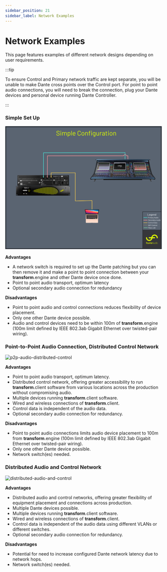 ```yaml
---
sidebar_position: 21
sidebar_label: Network Examples
---
```


# Network Examples

This page features examples of different network designs depending on user requirements.

:::tip

To ensure Control and Primary network traffic are kept separate, you will be unable to make Dante cross points over the Control port. For point to point audio connections, you will need to break the connection, plug your Dante devices and personal device running Dante Controller.

:::

### Simple Set Up

![simple-te-set-up-configuration](../../../static/img/dante-network-examples/simple-set-up-configuration.png)

**Advantages**

- A network switch is required to set up the Dante patching but you can then remove it and make a point to point connection between your **transform**.engine and other Dante device once done.
- Point to point audio transport, optimum latency
- Optional secondary audio connection for redundancy

**Disadvantages**

- Point to point audio and control connections reduces flexibility of device placement.
- Only one other Dante device possible.
- Audio and control devices need to be within 100m of **transform**.engine (100m limit defined by IEEE 802.3ab Gigabit Ethernet over twisted-pair wiring).

### Point-to-Point Audio Connection, Distributed Control Network

![p2p-audio-distributed-control](../../../static/img/dante-network-examples/P2P-Audio-Distributed-Control-Configuration.png)

**Advantages**

- Point to point audio transport, optimum latency.
- Distributed control network, offering greater accessibility to run **transform**.client software from various locations across the production without compromising audio.
- Multiple devices running **transform**.client software.
- Wired and wireless connections of **transform**.client.
- Control data is independent of the audio data.
- Optional secondary audio connection for redundancy.

**Disadvantages**

- Point to point audio connections limits audio device placement to 100m from **transform**.engine (100m limit defined by IEEE 802.3ab Gigabit Ethernet over twisted-pair wiring).
- Only one other Dante device possible.
- Network switch(es) needed.

### Distributed Audio and Control Network

![distributed-audio-and-control](../../../static/img/dante-network-examples/Distributed-Audio-and-Control-Sessions.png)

**Advantages**

- Distributed audio and control networks, offering greater flexibility of equipment placement and connections across production.
- Multiple Dante devices possible.
- Multiple devices running **transform**.client software.
- Wired and wireless connections of **transform**.client.
- Control data is independent of the audio data using different VLANs or different switches.
- Optional secondary audio connection for redundancy.

**Disadvantages**

- Potential for need to increase configured Dante network latency due to network hops.
- Network switch(es) needed.
